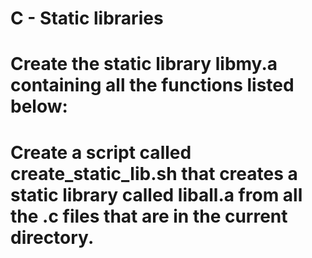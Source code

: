 # C - Static libraries

# Create the static library libmy.a containing all the functions listed below:

# Create a script called create_static_lib.sh that creates a static library called liball.a from all the .c files that are in the current directory.
